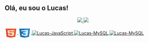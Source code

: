 ## Olá, eu sou o Lucas!
<div align="center">
  <a href="https://github.com/lpvasco">
  <img height="180em" src="https://github-readme-stats.vercel.app/api?username=lpvasco&show_icons=true&theme=dark&include_all_commits=true&count_private=true"/>
  <img height="180em" src="https://github-readme-stats.vercel.app/api/top-langs/?username=lpvasco&layout=compact&langs_count=7&theme=dark"/>
</div>
<div style="display: inline_block"><br>
  <img align="center" alt="Lucas-HTML" height="30" width="40" src="https://raw.githubusercontent.com/devicons/devicon/master/icons/html5/html5-original.svg">
  <img align="center" alt="Lucas-CSS" height="30" width="40" src="https://raw.githubusercontent.com/devicons/devicon/master/icons/css3/css3-original.svg">
  <img align="center" alt="Lucas-JavaScript" height="30" width="40" src="https://cdn.jsdelivr.net/gh/devicons/devicon/icons/javascript/javascript-original.svg">
  <img align="center" alt="Lucas-MySQL" height="30" width="40" src="https://cdn.jsdelivr.net/gh/devicons/devicon/icons/git/git-original.svg">
  <img align="center" alt="Lucas-MySQL" height="30" width="40" src="https://cdn.jsdelivr.net/gh/devicons/devicon/icons/bootstrap/bootstrap-original.svg">
</div>
